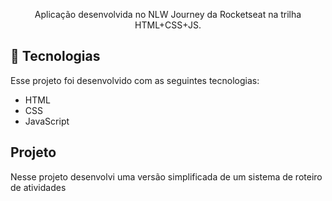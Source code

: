 
<p align="center">
Aplicação desenvolvida no NLW Journey da Rocketseat na trilha HTML+CSS+JS.
</p>

## 🚀 Tecnologias

Esse projeto foi desenvolvido com as seguintes tecnologias:

- HTML
- CSS
- JavaScript

## Projeto

Nesse projeto desenvolvi uma versão simplificada de um sistema de roteiro de atividades
